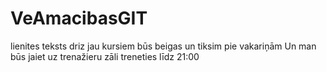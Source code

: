 # VeAmacibasGIT
lienites teksts
driz jau kursiem būs beigas un tiksim pie vakariņām
Un man būs jaiet uz trenažieru zāli treneties līdz 21:00